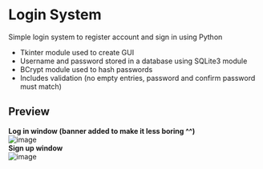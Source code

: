 # Login System
Simple login system to register account and sign in using Python
- Tkinter module used to create GUI
- Username and password stored in a database using SQLite3 module
- BCrypt module used to hash passwords
- Includes validation (no empty entries, password and confirm password must match)
## Preview
**Log in window (banner added to make it less boring ^^)**  
![image](https://github.com/LeapInui/login-system/assets/165159531/98b65fa4-f1d4-49da-9330-ee3ebbab3ed4)  
**Sign up window**  
![image](https://github.com/LeapInui/login-system/assets/165159531/0542e47d-fc93-4ae5-89aa-8040e7a53050)
